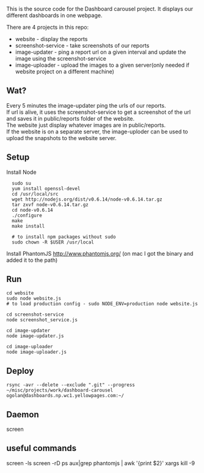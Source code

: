 This is the source code for the Dashboard carousel project.
It displays our different dashboards in one webpage.

There are 4 projects in this repo:

* website - display the reports
* screenshot-service - take screenshots of our reports
* image-updater - ping a report url on a given interval and update the image using the screenshot-service
* image-uploader - upload the images to a given server(only needed if website project on a different machine)

Wat?
---

Every 5 minutes the image-updater ping the urls of our reports.  
If url is alive, it uses the screenshot-service to get a screenshot of the url and saves it in public/reports folder of the website.  
The website just display whatever images are in public/reports.  
If the website is on a separate server, the image-uploder can be used to upload the snapshots to the website server.

Setup
-----

Install Node
 
      sudo su  
      yum install openssl-devel  
      cd /usr/local/src  
      wget http://nodejs.org/dist/v0.6.14/node-v0.6.14.tar.gz  
      tar zxvf node-v0.6.14.tar.gz   
      cd node-v0.6.14  
      ./configure  
      make  
      make install   
      
      # to install npm packages without sudo
      sudo chown -R $USER /usr/local 

Install PhantomJS
    http://www.phantomjs.org/
    (on mac I got the binary and added it to the path)

Run
---

    cd website
    sudo node website.js
    # to load production config - sudo NODE_ENV=production node website.js

    cd screenshot-service
    node screenshot_service.js

    cd image-updater
    node image-updater.js

    cd image-uploader
    node image-uploader.js

Deploy
------

    rsync -avr --delete --exclude ".git" --progress ~/misc/projects/work/dashboard-carousel ogolan@dashboards.np.wc1.yellowpages.com:~/

Daemon
------
screen 

useful commands
---------------
screen -ls
screen -rD
ps aux|grep phantomjs | awk '{print $2}' xargs kill -9
